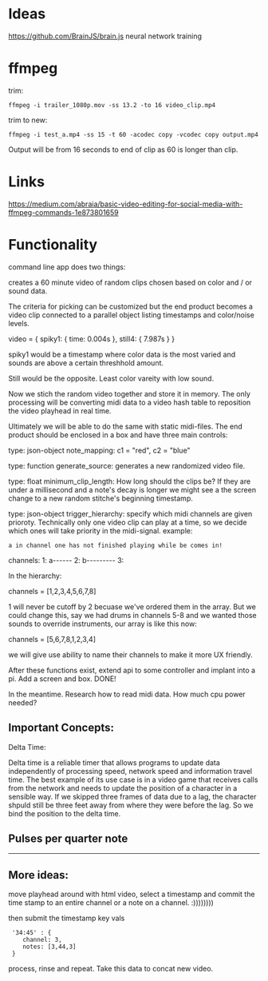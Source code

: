 # Ideas
https://github.com/BrainJS/brain.js 
neural network training 

# ffmpeg

trim:

`ffmpeg -i trailer_1080p.mov -ss 13.2 -to 16 video_clip.mp4`

trim to new:

`ffmpeg -i test_a.mp4 -ss 15 -t 60 -acodec copy -vcodec copy output.mp4`

Output will be from 16 seconds to end of clip as 60 is longer than clip.


# Links 

https://medium.com/abraia/basic-video-editing-for-social-media-with-ffmpeg-commands-1e873801659







# Functionality 

command line app does two things:

creates a 60 minute video of random clips chosen based on color and / or  sound data.

The criteria for picking can be customized but the end product becomes a video clip connected to a parallel object listing timestamps and color/noise levels.

video = {
    spiky1: {
        time: 0.004s
    },
    still4: {
        7.987s
    }
}

spiky1 would be a timestamp where color data is the most varied and sounds are above a certain threshhold amount. 

Still would be the opposite. Least color vareity with low sound. 

Now we stich the random video together and store it in memory. The only processing will be converting midi data to a video hash table to reposition the video playhead in real time. 

Ultimately we will be able to do the same with static midi-files. The end product should be enclosed in a box and have three main controls:


type: json-object
note_mapping: c1 = "red", c2 = "blue"


type: function
generate_source: generates a new randomized video file. 


type: float
minimum_clip_length: How long should the clips be? If they are under a millisecond and a note's decay is longer we might see a the screen change to a new random stitche's beginning timestamp.

type: json-object
trigger_hierarchy: specify which midi channels are given prioroty. Technically only one video clip can play at a time, so we decide which ones will take priority in the midi-signal. example:

    a in channel one has not finished playing while be comes in!

  channels:
  1:  a------
  2:   b--------- 
  3:    


In the hierarchy: 

channels = [1,2,3,4,5,6,7,8]

1 will never be cutoff by 2 becuase we've ordered them in the array. But we could change this, say we had drums in channels 5-8 and we wanted those sounds to override instruments, our array is like this now:

channels = [5,6,7,8,1,2,3,4]

we will give use ability to name their channels to make it more UX friendly. 


After these functions exist, extend api to some controller and implant into a pi. Add a screen and box. DONE! 

In the meantime. Research how to read midi data. How much cpu power needed? 


## Important Concepts:

Delta Time:

Delta time is a reliable timer that allows programs to update data independently of processing speed, network speed and information travel time. The best example of its use case is in a video game that receives calls from the network and needs to update the position of a character in a sensible way. If we skipped three frames of data due to a lag, the character shpuld still be three feet away from where they were before the lag. So we bind the position to the delta time. 

## Pulses per quarter note 

----



## More ideas:

move playhead around with html video, select a timestamp and commit the time stamp to an entire channel or a note on a channel. :))))))))

then submit the timestamp key vals

```
 '34:45' : {
    channel: 3,
    notes: [3,44,3]
 }

```

process, rinse and repeat. Take this data to concat new video. 
